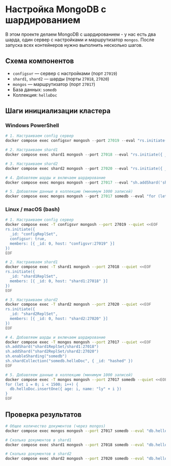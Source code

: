 # Настройка MongoDB с шардированием

В этом проекте делаем MongoDB с шардированием - у нас есть два шарда, один сервер с настройками и маршрутизатор `mongos`.
После запуска всех контейнеров нужно выполнить несколько шагов.

## Схема компонентов

* `configsvr` — сервер с настройками (порт `27019`)
* `shard1`, `shard2` — шарды (порты `27018`, `27020`)
* `mongos` — маршрутизатор (порт `27017`)
* База данных: `somedb`
* Коллекция: `helloDoc`

## Шаги инициализации кластера

### Windows PowerShell

```powershell
# 1. Настраиваем config сервер
docker compose exec configsvr mongosh --port 27019 --eval "rs.initiate({ _id: 'configReplSet', configsvr: true, members: [{ _id: 0, host: 'configsvr:27019' }] })"

# 2. Настраиваем shard1
docker compose exec shard1 mongosh --port 27018 --eval "rs.initiate({ _id: 'shard1ReplSet', members: [{ _id: 0, host: 'shard1:27018' }] })"

# 3. Настраиваем shard2
docker compose exec shard2 mongosh --port 27020 --eval "rs.initiate({ _id: 'shard2ReplSet', members: [{ _id: 0, host: 'shard2:27020' }] })"

# 4. Добавляем шарды и включаем шардирование
docker compose exec mongos mongosh --port 27017 --eval "sh.addShard('shard1ReplSet/shard1:27018'); sh.addShard('shard2ReplSet/shard2:27020'); sh.enableSharding('somedb'); sh.shardCollection('somedb.helloDoc', { _id: 'hashed' })"

# 5. Добавляем данные в коллекцию (минимум 1000 записей)
docker compose exec mongos mongosh --port 27017 somedb --eval "for (let i = 0; i < 1500; i++) { db.helloDoc.insertOne({ age: i, name: 'ly' + i }) }"
```

### Linux / macOS (bash)

```bash
# 1. Настраиваем config сервер
docker compose exec -T configsvr mongosh --port 27019 --quiet <<EOF
rs.initiate({
  _id: "configReplSet",
  configsvr: true,
  members: [{ _id: 0, host: "configsvr:27019" }]
})
EOF

# 2. Настраиваем shard1
docker compose exec -T shard1 mongosh --port 27018 --quiet <<EOF
rs.initiate({
  _id: "shard1ReplSet",
  members: [{ _id: 0, host: "shard1:27018" }]
})
EOF

# 3. Настраиваем shard2
docker compose exec -T shard2 mongosh --port 27020 --quiet <<EOF
rs.initiate({
  _id: "shard2ReplSet",
  members: [{ _id: 0, host: "shard2:27020" }]
})
EOF

# 4. Добавляем шарды и включаем шардирование
docker compose exec -T mongos mongosh --port 27017 --quiet <<EOF
sh.addShard("shard1ReplSet/shard1:27018")
sh.addShard("shard2ReplSet/shard2:27020")
sh.enableSharding("somedb")
sh.shardCollection("somedb.helloDoc", { _id: "hashed" })
EOF

# 5. Добавляем данные в коллекцию (минимум 1000 записей)
docker compose exec -T mongos mongosh --port 27017 somedb --quiet <<EOF
for (let i = 0; i < 1500; i++) {
  db.helloDoc.insertOne({ age: i, name: "ly" + i })
}
EOF
```

## Проверка результатов

```bash
# Общее количество документов (через mongos)
docker compose exec mongos mongosh --port 27017 somedb --eval "db.helloDoc.countDocuments()"

# Сколько документов в shard1
docker compose exec shard1 mongosh --port 27018 somedb --eval "db.helloDoc.countDocuments()"

# Сколько документов в shard2
docker compose exec shard2 mongosh --port 27020 somedb --eval "db.helloDoc.countDocuments()"
```
